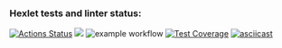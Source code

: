 ### Hexlet tests and linter status:
[![Actions Status](https://github.com/Nikolas888/frontend-project-46/workflows/hexlet-check/badge.svg)](https://github.com/Nikolas888/frontend-project-46/actions)
<a href="https://codeclimate.com/github/Nikolas888/frontend-project-46/maintainability"><img src="https://api.codeclimate.com/v1/badges/574dc842a5febde2471e/maintainability" /></a>
![example workflow](https://github.com/Nikolas888/frontend-project-46/actions/workflows/test.yml/badge.svg)
[![Test Coverage](https://api.codeclimate.com/v1/badges/08e7d1cbda0b5b3797ab/test_coverage)](https://codeclimate.com/github/Nikolas888/frontend-project-46/test_coverage)
[![asciicast](https://asciinema.org/a/8xQ13DTrzOJFPNVWWdQCaD8Tk.svg)](https://asciinema.org/a/8xQ13DTrzOJFPNVWWdQCaD8Tk)
